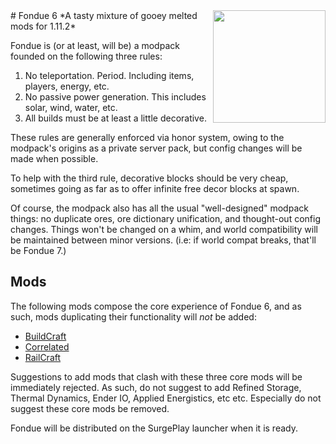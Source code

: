 <img src="https://rawgit.com/elytra/Fondue6/master/fondue.svg" align="right" width="180px">
# Fondue 6
*A tasty mixture of gooey melted mods for 1.11.2*

Fondue is (or at least, will be) a modpack founded on the following three 
rules:

1. No teleportation. Period. Including items, players, energy, etc.
2. No passive power generation. This includes solar, wind, water, etc.
3. All builds must be at least a little decorative.

These rules are generally enforced via honor system, owing to the modpack's 
origins as a private server pack, but config changes will be made when possible.

To help with the third rule, decorative blocks should be very cheap, sometimes 
going as far as to offer infinite free decor blocks at spawn.

Of course, the modpack also has all the usual "well-designed" modpack things:
no duplicate ores, ore dictionary unification, and thought-out config changes. 
Things won't be changed on a whim, and world compatibility will be maintained 
between minor versions. (i.e: if world compat breaks, that'll be Fondue 7.)

## Mods
The following mods compose the core experience of Fondue 6, and as such, mods 
duplicating their functionality will *not* be added:

* [BuildCraft](https://mod-buildcraft.com)
* [Correlated](https://github.com/elytra/Correlated)
* [RailCraft](http://railcraft.info)

Suggestions to add mods that clash with these three core mods will be 
immediately rejected. As such, do not suggest to add Refined Storage, Thermal 
Dynamics, Ender IO, Applied Energistics, etc etc. Especially do not suggest
these core mods be removed.

Fondue will be distributed on the SurgePlay launcher when it is ready.
